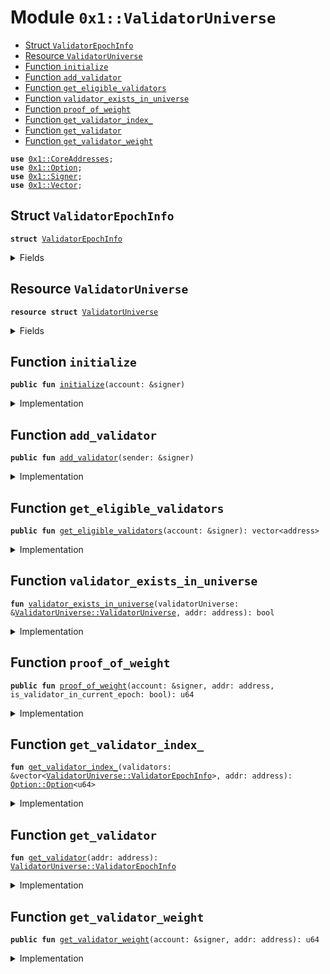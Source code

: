 
<a name="0x1_ValidatorUniverse"></a>

# Module `0x1::ValidatorUniverse`



-  [Struct `ValidatorEpochInfo`](#0x1_ValidatorUniverse_ValidatorEpochInfo)
-  [Resource `ValidatorUniverse`](#0x1_ValidatorUniverse_ValidatorUniverse)
-  [Function `initialize`](#0x1_ValidatorUniverse_initialize)
-  [Function `add_validator`](#0x1_ValidatorUniverse_add_validator)
-  [Function `get_eligible_validators`](#0x1_ValidatorUniverse_get_eligible_validators)
-  [Function `validator_exists_in_universe`](#0x1_ValidatorUniverse_validator_exists_in_universe)
-  [Function `proof_of_weight`](#0x1_ValidatorUniverse_proof_of_weight)
-  [Function `get_validator_index_`](#0x1_ValidatorUniverse_get_validator_index_)
-  [Function `get_validator`](#0x1_ValidatorUniverse_get_validator)
-  [Function `get_validator_weight`](#0x1_ValidatorUniverse_get_validator_weight)


<pre><code><b>use</b> <a href="CoreAddresses.md#0x1_CoreAddresses">0x1::CoreAddresses</a>;
<b>use</b> <a href="Option.md#0x1_Option">0x1::Option</a>;
<b>use</b> <a href="Signer.md#0x1_Signer">0x1::Signer</a>;
<b>use</b> <a href="Vector.md#0x1_Vector">0x1::Vector</a>;
</code></pre>



<a name="0x1_ValidatorUniverse_ValidatorEpochInfo"></a>

## Struct `ValidatorEpochInfo`



<pre><code><b>struct</b> <a href="ValidatorUniverse.md#0x1_ValidatorUniverse_ValidatorEpochInfo">ValidatorEpochInfo</a>
</code></pre>



<details>
<summary>Fields</summary>


<dl>
<dt>
<code>validator_address: address</code>
</dt>
<dd>

</dd>
<dt>
<code>weight: u64</code>
</dt>
<dd>

</dd>
</dl>


</details>

<a name="0x1_ValidatorUniverse_ValidatorUniverse"></a>

## Resource `ValidatorUniverse`



<pre><code><b>resource</b> <b>struct</b> <a href="ValidatorUniverse.md#0x1_ValidatorUniverse">ValidatorUniverse</a>
</code></pre>



<details>
<summary>Fields</summary>


<dl>
<dt>
<code>validators: vector&lt;<a href="ValidatorUniverse.md#0x1_ValidatorUniverse_ValidatorEpochInfo">ValidatorUniverse::ValidatorEpochInfo</a>&gt;</code>
</dt>
<dd>

</dd>
</dl>


</details>

<a name="0x1_ValidatorUniverse_initialize"></a>

## Function `initialize`



<pre><code><b>public</b> <b>fun</b> <a href="ValidatorUniverse.md#0x1_ValidatorUniverse_initialize">initialize</a>(account: &signer)
</code></pre>



<details>
<summary>Implementation</summary>


<pre><code><b>public</b> <b>fun</b> <a href="ValidatorUniverse.md#0x1_ValidatorUniverse_initialize">initialize</a>(account: &signer){
  // Check for transactions sender is association
  <b>let</b> sender = <a href="Signer.md#0x1_Signer_address_of">Signer::address_of</a>(account);
  <b>assert</b>(sender == <a href="CoreAddresses.md#0x1_CoreAddresses_LIBRA_ROOT_ADDRESS">CoreAddresses::LIBRA_ROOT_ADDRESS</a>(), 220101014010);

  move_to&lt;<a href="ValidatorUniverse.md#0x1_ValidatorUniverse">ValidatorUniverse</a>&gt;(account, <a href="ValidatorUniverse.md#0x1_ValidatorUniverse">ValidatorUniverse</a> {
      validators: <a href="Vector.md#0x1_Vector_empty">Vector::empty</a>&lt;<a href="ValidatorUniverse.md#0x1_ValidatorUniverse_ValidatorEpochInfo">ValidatorEpochInfo</a>&gt;()
  });
}
</code></pre>



</details>

<a name="0x1_ValidatorUniverse_add_validator"></a>

## Function `add_validator`



<pre><code><b>public</b> <b>fun</b> <a href="ValidatorUniverse.md#0x1_ValidatorUniverse_add_validator">add_validator</a>(sender: &signer)
</code></pre>



<details>
<summary>Implementation</summary>


<pre><code><b>public</b> <b>fun</b> <a href="ValidatorUniverse.md#0x1_ValidatorUniverse_add_validator">add_validator</a>(sender: &signer) <b>acquires</b> <a href="ValidatorUniverse.md#0x1_ValidatorUniverse">ValidatorUniverse</a> {
  <b>let</b> addr = <a href="Signer.md#0x1_Signer_address_of">Signer::address_of</a>(sender);
  <b>let</b> collection = borrow_global_mut&lt;<a href="ValidatorUniverse.md#0x1_ValidatorUniverse">ValidatorUniverse</a>&gt;(<a href="CoreAddresses.md#0x1_CoreAddresses_LIBRA_ROOT_ADDRESS">CoreAddresses::LIBRA_ROOT_ADDRESS</a>());
  <b>assert</b>(!<a href="ValidatorUniverse.md#0x1_ValidatorUniverse_validator_exists_in_universe">validator_exists_in_universe</a>(collection, addr), 220101015010);
  <a href="Vector.md#0x1_Vector_push_back">Vector::push_back</a>&lt;<a href="ValidatorUniverse.md#0x1_ValidatorUniverse_ValidatorEpochInfo">ValidatorEpochInfo</a>&gt;(
    &<b>mut</b> collection.validators,
    <a href="ValidatorUniverse.md#0x1_ValidatorUniverse_ValidatorEpochInfo">ValidatorEpochInfo</a>{
    validator_address: addr,
    weight: 1
  });
}
</code></pre>



</details>

<a name="0x1_ValidatorUniverse_get_eligible_validators"></a>

## Function `get_eligible_validators`



<pre><code><b>public</b> <b>fun</b> <a href="ValidatorUniverse.md#0x1_ValidatorUniverse_get_eligible_validators">get_eligible_validators</a>(account: &signer): vector&lt;address&gt;
</code></pre>



<details>
<summary>Implementation</summary>


<pre><code><b>public</b> <b>fun</b> <a href="ValidatorUniverse.md#0x1_ValidatorUniverse_get_eligible_validators">get_eligible_validators</a>(account: &signer) : vector&lt;address&gt; <b>acquires</b> <a href="ValidatorUniverse.md#0x1_ValidatorUniverse">ValidatorUniverse</a> {
  <b>let</b> sender = <a href="Signer.md#0x1_Signer_address_of">Signer::address_of</a>(account);
  <b>assert</b>(sender == <a href="CoreAddresses.md#0x1_CoreAddresses_LIBRA_ROOT_ADDRESS">CoreAddresses::LIBRA_ROOT_ADDRESS</a>(), 220101014010);

  <b>let</b> eligible_validators = <a href="Vector.md#0x1_Vector_empty">Vector::empty</a>&lt;address&gt;();
  // Create a vector <b>with</b> all eligible validator addresses
  // Get all the data from the <a href="ValidatorUniverse.md#0x1_ValidatorUniverse">ValidatorUniverse</a> <b>resource</b> stored in the association/system address.
  <b>let</b> collection = borrow_global&lt;<a href="ValidatorUniverse.md#0x1_ValidatorUniverse">ValidatorUniverse</a>&gt;(<a href="CoreAddresses.md#0x1_CoreAddresses_LIBRA_ROOT_ADDRESS">CoreAddresses::LIBRA_ROOT_ADDRESS</a>());

  <b>let</b> i = 0;
  <b>let</b> validator_list = &collection.validators;
  <b>let</b> len = <a href="Vector.md#0x1_Vector_length">Vector::length</a>&lt;<a href="ValidatorUniverse.md#0x1_ValidatorUniverse_ValidatorEpochInfo">ValidatorEpochInfo</a>&gt;(validator_list);
  <b>while</b> (i &lt; len) {
      <a href="Vector.md#0x1_Vector_push_back">Vector::push_back</a>(&<b>mut</b> eligible_validators, <a href="Vector.md#0x1_Vector_borrow">Vector::borrow</a>&lt;<a href="ValidatorUniverse.md#0x1_ValidatorUniverse_ValidatorEpochInfo">ValidatorEpochInfo</a>&gt;(validator_list, i).validator_address);
      i = i + 1;
  };
  eligible_validators
}
</code></pre>



</details>

<a name="0x1_ValidatorUniverse_validator_exists_in_universe"></a>

## Function `validator_exists_in_universe`



<pre><code><b>fun</b> <a href="ValidatorUniverse.md#0x1_ValidatorUniverse_validator_exists_in_universe">validator_exists_in_universe</a>(validatorUniverse: &<a href="ValidatorUniverse.md#0x1_ValidatorUniverse_ValidatorUniverse">ValidatorUniverse::ValidatorUniverse</a>, addr: address): bool
</code></pre>



<details>
<summary>Implementation</summary>


<pre><code><b>fun</b> <a href="ValidatorUniverse.md#0x1_ValidatorUniverse_validator_exists_in_universe">validator_exists_in_universe</a>(validatorUniverse: &<a href="ValidatorUniverse.md#0x1_ValidatorUniverse">ValidatorUniverse</a>, addr: address): bool {
  <b>let</b> i = 0;
  <b>let</b> validator_list = &validatorUniverse.validators;
  <b>let</b> len = <a href="Vector.md#0x1_Vector_length">Vector::length</a>&lt;<a href="ValidatorUniverse.md#0x1_ValidatorUniverse_ValidatorEpochInfo">ValidatorEpochInfo</a>&gt;(validator_list);
  <b>while</b> (i &lt; len) {
      <b>if</b> (<a href="Vector.md#0x1_Vector_borrow">Vector::borrow</a>&lt;<a href="ValidatorUniverse.md#0x1_ValidatorUniverse_ValidatorEpochInfo">ValidatorEpochInfo</a>&gt;(validator_list, i).validator_address == addr) <b>return</b> <b>true</b>;
      i = i + 1;
  };
  <b>false</b>
}
</code></pre>



</details>

<a name="0x1_ValidatorUniverse_proof_of_weight"></a>

## Function `proof_of_weight`



<pre><code><b>public</b> <b>fun</b> <a href="ValidatorUniverse.md#0x1_ValidatorUniverse_proof_of_weight">proof_of_weight</a>(account: &signer, addr: address, is_validator_in_current_epoch: bool): u64
</code></pre>



<details>
<summary>Implementation</summary>


<pre><code><b>public</b> <b>fun</b> <a href="ValidatorUniverse.md#0x1_ValidatorUniverse_proof_of_weight">proof_of_weight</a>(account: &signer, addr: address, is_validator_in_current_epoch: bool): u64 <b>acquires</b> <a href="ValidatorUniverse.md#0x1_ValidatorUniverse">ValidatorUniverse</a> {
  <b>let</b> sender = <a href="Signer.md#0x1_Signer_address_of">Signer::address_of</a>(account);
  <b>assert</b>(sender == <a href="CoreAddresses.md#0x1_CoreAddresses_LIBRA_ROOT_ADDRESS">CoreAddresses::LIBRA_ROOT_ADDRESS</a>(), 22010105014010);

  //1. borrow the Validator's <a href="ValidatorUniverse.md#0x1_ValidatorUniverse_ValidatorEpochInfo">ValidatorEpochInfo</a>
  // Get the validator
  <b>let</b> collection =  borrow_global_mut&lt;<a href="ValidatorUniverse.md#0x1_ValidatorUniverse">ValidatorUniverse</a>&gt;(<a href="CoreAddresses.md#0x1_CoreAddresses_LIBRA_ROOT_ADDRESS">CoreAddresses::LIBRA_ROOT_ADDRESS</a>());

  // Getting index of the validator
  <b>let</b> index_vec = <a href="ValidatorUniverse.md#0x1_ValidatorUniverse_get_validator_index_">get_validator_index_</a>(&collection.validators, addr);
  <b>assert</b>(<a href="Option.md#0x1_Option_is_some">Option::is_some</a>(&index_vec), 220105022040);
  <b>let</b> index = *<a href="Option.md#0x1_Option_borrow">Option::borrow</a>(&index_vec);

  <b>let</b> validator_list = &<b>mut</b> collection.validators;
  <b>let</b> validatorInfo = <a href="Vector.md#0x1_Vector_borrow_mut">Vector::borrow_mut</a>&lt;<a href="ValidatorUniverse.md#0x1_ValidatorUniverse_ValidatorEpochInfo">ValidatorEpochInfo</a>&gt;(validator_list, index);


  // Weight is metric based on: The number of epochs the miners have been mining for
  <b>let</b> weight = 1;

  // If the validator mined in current epoch, increment it's weight.
  <b>if</b>(is_validator_in_current_epoch)
    weight = validatorInfo.weight + 1;

  validatorInfo.weight = weight;
  weight
}
</code></pre>



</details>

<a name="0x1_ValidatorUniverse_get_validator_index_"></a>

## Function `get_validator_index_`



<pre><code><b>fun</b> <a href="ValidatorUniverse.md#0x1_ValidatorUniverse_get_validator_index_">get_validator_index_</a>(validators: &vector&lt;<a href="ValidatorUniverse.md#0x1_ValidatorUniverse_ValidatorEpochInfo">ValidatorUniverse::ValidatorEpochInfo</a>&gt;, addr: address): <a href="Option.md#0x1_Option_Option">Option::Option</a>&lt;u64&gt;
</code></pre>



<details>
<summary>Implementation</summary>


<pre><code><b>fun</b> <a href="ValidatorUniverse.md#0x1_ValidatorUniverse_get_validator_index_">get_validator_index_</a>(validators: &vector&lt;<a href="ValidatorUniverse.md#0x1_ValidatorUniverse_ValidatorEpochInfo">ValidatorEpochInfo</a>&gt;, addr: address): <a href="Option.md#0x1_Option">Option</a>&lt;u64&gt;{
  <b>let</b> size = <a href="Vector.md#0x1_Vector_length">Vector::length</a>(validators);

  <b>let</b> i = 0;
  <b>while</b> (i &lt; size) {
      <b>let</b> validator_info_ref = <a href="Vector.md#0x1_Vector_borrow">Vector::borrow</a>(validators, i);
      <b>if</b> (validator_info_ref.validator_address == addr) {
          <b>return</b> <a href="Option.md#0x1_Option_some">Option::some</a>(i)
      };
      i = i + 1;
  };

  <b>return</b> <a href="Option.md#0x1_Option_none">Option::none</a>()
}
</code></pre>



</details>

<a name="0x1_ValidatorUniverse_get_validator"></a>

## Function `get_validator`



<pre><code><b>fun</b> <a href="ValidatorUniverse.md#0x1_ValidatorUniverse_get_validator">get_validator</a>(addr: address): <a href="ValidatorUniverse.md#0x1_ValidatorUniverse_ValidatorEpochInfo">ValidatorUniverse::ValidatorEpochInfo</a>
</code></pre>



<details>
<summary>Implementation</summary>


<pre><code><b>fun</b> <a href="ValidatorUniverse.md#0x1_ValidatorUniverse_get_validator">get_validator</a>(addr: address): <a href="ValidatorUniverse.md#0x1_ValidatorUniverse_ValidatorEpochInfo">ValidatorEpochInfo</a> <b>acquires</b> <a href="ValidatorUniverse.md#0x1_ValidatorUniverse">ValidatorUniverse</a>{

  <b>let</b> validators = &borrow_global_mut&lt;<a href="ValidatorUniverse.md#0x1_ValidatorUniverse">ValidatorUniverse</a>&gt;(<a href="CoreAddresses.md#0x1_CoreAddresses_LIBRA_ROOT_ADDRESS">CoreAddresses::LIBRA_ROOT_ADDRESS</a>()).validators;
  <b>let</b> size = <a href="Vector.md#0x1_Vector_length">Vector::length</a>(validators);

  <b>let</b> i = 0;
  <b>while</b> (i &lt; size) {
      <b>let</b> validator_info_ref = <a href="Vector.md#0x1_Vector_borrow">Vector::borrow</a>(validators, i);
      <b>if</b> (validator_info_ref.validator_address == addr) {
          <b>return</b> *validator_info_ref
      };
      i = i + 1;
  };

  <b>return</b> <a href="ValidatorUniverse.md#0x1_ValidatorUniverse_ValidatorEpochInfo">ValidatorEpochInfo</a>{
    validator_address: {{<a href="CoreAddresses.md#0x1_CoreAddresses_LIBRA_ROOT_ADDRESS">CoreAddresses::LIBRA_ROOT_ADDRESS</a>()}},
    weight: 0
  }
}
</code></pre>



</details>

<a name="0x1_ValidatorUniverse_get_validator_weight"></a>

## Function `get_validator_weight`



<pre><code><b>public</b> <b>fun</b> <a href="ValidatorUniverse.md#0x1_ValidatorUniverse_get_validator_weight">get_validator_weight</a>(account: &signer, addr: address): u64
</code></pre>



<details>
<summary>Implementation</summary>


<pre><code><b>public</b> <b>fun</b> <a href="ValidatorUniverse.md#0x1_ValidatorUniverse_get_validator_weight">get_validator_weight</a>(account: &signer, addr: address): u64 <b>acquires</b> <a href="ValidatorUniverse.md#0x1_ValidatorUniverse">ValidatorUniverse</a>{
  <b>let</b> sender = <a href="Signer.md#0x1_Signer_address_of">Signer::address_of</a>(account);
  <b>assert</b>(sender == <a href="CoreAddresses.md#0x1_CoreAddresses_LIBRA_ROOT_ADDRESS">CoreAddresses::LIBRA_ROOT_ADDRESS</a>(), 220106014010);

  <b>let</b> validatorInfo = <a href="ValidatorUniverse.md#0x1_ValidatorUniverse_get_validator">get_validator</a>(addr);

  // Validator not in universe error
  <b>assert</b>(validatorInfo.validator_address != <a href="CoreAddresses.md#0x1_CoreAddresses_LIBRA_ROOT_ADDRESS">CoreAddresses::LIBRA_ROOT_ADDRESS</a>(), 220106022040);
  <b>return</b> validatorInfo.weight
}
</code></pre>



</details>


[//]: # ("File containing references which can be used from documentation")
[ACCESS_CONTROL]: https://github.com/libra/lip/blob/master/lips/lip-2.md
[ROLE]: https://github.com/libra/lip/blob/master/lips/lip-2.md#roles
[PERMISSION]: https://github.com/libra/lip/blob/master/lips/lip-2.md#permissions
